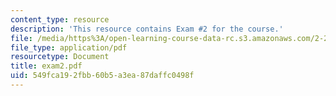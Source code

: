 ```yaml
---
content_type: resource
description: 'This resource contains Exam #2 for the course.'
file: /media/https%3A/open-learning-course-data-rc.s3.amazonaws.com/2-23-hydrofoils-and-propellers-spring-2007/549fca192fbb60b5a3ea87daffc0498f_exam2.pdf
file_type: application/pdf
resourcetype: Document
title: exam2.pdf
uid: 549fca19-2fbb-60b5-a3ea-87daffc0498f
---
```

